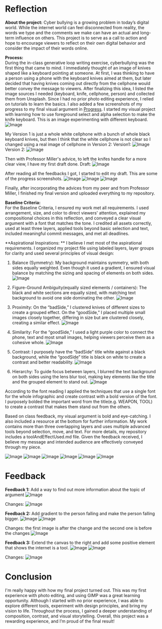 # Reflection

**About the project:**
Cyber bullying is a growing problem in today’s digital world. While the internet world can feel disconnected from reality, the words we type and the comments we make can have an actual and long-term influence on others. This project is to serve as a call to action and hope to encourage viewers to reflect on their own digital behavior and consider the impact of their words online.

**Process:**  
During the in-class generative loop writing exercise, cyberbullying was the first thing that came to mind. I immediately thought of an image of knives shaped like a keyboard pointing at someone. At first, I was thinking to have a person using a phone with the keyboard knives aimed at them, but later decided that having knives coming out directly from the cellphone would better convey the message to viewers. After finalizing this idea, I listed the image sources I needed (keyboard, knife, cellphone, person) and collected them from Unsplash. Since I had no prior photo editing experience, I relied on tutorials to learn the basics. I also added a few screenshots of my progress to my final visual argument in [Progress]( https://github.com/wex59/visual-argument-2025spring/tree/main/Progress). 
 I started my visual project with learning how to use foreground select and alpha selection to make the knife keyboard. This is an image experimenting with different keyboard.
![Image](https://github.com/user-attachments/assets/ee71a627-538c-4cc8-a781-4f870ab419ba)

My Version 1 is just a whole white cellphone with a bunch of whole black keyboard knives, but then I think that the white cellphone is not clear so I changed using a real image of cellphone in Version 2:
Version1:
![Image](https://github.com/user-attachments/assets/1ae98756-1f8d-487a-b2a8-0e13b2dc89e0)
Version 2:
![Image](https://github.com/user-attachments/assets/2c82c885-2584-4a3b-a331-8c1bfa5a1d9f)

Then with Professor Miller's advice, to left the knifes handle for a more clear view, I have my first draft done.
Draft:
![Image](https://github.com/user-attachments/assets/061b13bb-3c33-44e1-b8da-1885857e0b89)

After reading all the feedbacks I got, I started to edit my draft. This are some of the progress screenshots. 
![Image](https://github.com/user-attachments/assets/c6d034a0-d33b-466d-87d4-c3ae8273fecf)
![Image](https://github.com/user-attachments/assets/f0fac677-0840-41db-b43a-08a5fd1659f1)
![Image](https://github.com/user-attachments/assets/ea363183-4b36-4ec9-98cd-90aa7f44428f)
 
Finally, after incorporating the advices from my peer and from Professor Miller, I finished my final version and uploaded everything to my repository. 

**Baseline Criteria:**  
For the Baseline Criteria, I ensured my work met all requirements. I used arrangement, size, and color to direct viewers' attention, explained my compositional choices in this reflection, and conveyed a clear visual argument with a font that matches the tone. I credited all assets correctly, used at least three layers, applied tools beyond basic selection and text, included meaningful commit messages, and met all deadlines.

**Aspirational Inspirations: **
I believe I met most of the aspirational requirements. I organized my project file using labeled layers, layer groups for clarity and used several principles of visual design:
1. Balance (Symmetry): My background maintains symmetry, with both sides equally weighted. Even though it used a gradient, I ensured visual balance by matching the sizing and spacing of elements on both sides.
![Image](https://github.com/user-attachments/assets/ccd566ac-ff56-4c00-adbe-9b1bd07cf960)

2. Figure-Ground Ambiguity(equally sized elements / containers): The black and white sections are equally sized, with matching text background to avoid one side dominating the other.
![Image](https://github.com/user-attachments/assets/20d6dca8-c1f1-4c8f-b3a0-597d094100f8)

3. Proximity: On the “badSide,” I clustered knives of different sizes to create a grouped effect. On the “goodSide,” I placed multiple small images closely together, differing in size but are clustered closely, creating a similar effect.
![Image](https://github.com/user-attachments/assets/61303eed-aa1f-4a34-a3e6-85e7c85c00a3)

4. Similarity: For the “goodSide,” I used a light purple color to connect the phone, text and most small images, helping viewers perceive them as a cohesive whole.
![Image](https://github.com/user-attachments/assets/bf70b418-37f0-49af-981a-c51056effb0a)

5. Contrast: I purposely have the “badSide” title white against a black background, while the “goodSide” title is black on white to create a contrast and better readability. 
![Image](https://github.com/user-attachments/assets/c2fd6a0c-6a9a-4f69-a1fe-88a390832fa3)

6. Hierarchy: To guide focus between layers, I blurred the text background on both sides using the lens blur tool, making key elements like the title and the grouped element to stand out.
![Image](https://github.com/user-attachments/assets/64502f12-a60c-4372-9c65-7c51bf91842c)

According to the font reading I applied the techniques that use a single font for the whole infographic and create contrast with a bold version of the font. I purposely bolded the important word from the title(e.g. WEAPON, TOOL) to create a contrast that makes them stand out from the others.

Based on class feedback, my visual argument is bold and eye-catching. I also included a resource at the bottom for further information. My work contains more than three overlapping layers and uses multiple advanced tools beyond selection, move, and text. For more details, my repository includes a toolAndEffectUsed.md file. Given the feedback received, I believe my message and intended audience are effectively conveyed through my piece.

![Image](https://github.com/user-attachments/assets/7480e68d-40eb-475d-9fdd-c1db100080c9)
![Image](https://github.com/user-attachments/assets/09097aa4-f58a-4a9c-b88d-3b03cdd09f9d)
![Image](https://github.com/user-attachments/assets/f6a15fbc-6ca1-4b46-8e93-34e11eccb31a)
![Image](https://github.com/user-attachments/assets/d3b9b2da-285a-4207-ab30-e2a3105ec988)
![Image](https://github.com/user-attachments/assets/23f71f25-58ac-40df-8171-a33aa0069c53)
![Image](https://github.com/user-attachments/assets/a8255728-ac84-4346-ac42-b768ecdef29b)

# Feedback

**Feedback 1:** Add a way to find out more information about the topic of argument
![Image](https://github.com/user-attachments/assets/e372202e-cd55-495a-8799-2788bb088c99)

Changes:
![Image](https://github.com/user-attachments/assets/5c6da01c-2583-4b4e-998d-d88aa1d97d36)


**Feedback 2:** Add gradient to the person falling and make the person falling bigger.
![Image](https://github.com/user-attachments/assets/b19ef9c6-10de-47dd-93f2-6a6ea6caa9d4)
![Image](https://github.com/user-attachments/assets/9a63b709-e3af-441c-834c-d7adc1131038)

Changes:
the first image is after the change and the second one is before the changes
![Image](https://github.com/user-attachments/assets/670ca75e-f4fa-44fc-baec-97800c9a855f)

**Feedback 3:** Extend the canvas to the right and add some positive element that shows the internet is a tool.
![Image](https://github.com/user-attachments/assets/bd899182-d1ea-412b-8352-768ce5648825)
![Image](https://github.com/user-attachments/assets/da86e6ca-a882-4c57-84a7-9c4a37db37b3)

Changes:
![Image](https://github.com/user-attachments/assets/9d289ea8-21f4-41ab-bec3-74ba508a899a)

# Conclusion
I'm really happy with how my final project turned out. This was my first experience with photo editing, and using GIMP was a great learning opportunity. Although I started with no prior experience, I was able to explore different tools, experiment with design principles, and bring my vision to life. Throughout the process, I gained a deeper understanding of composition, contrast, and visual storytelling. Overall, this project was a rewarding experience, and I’m proud of the final result!

